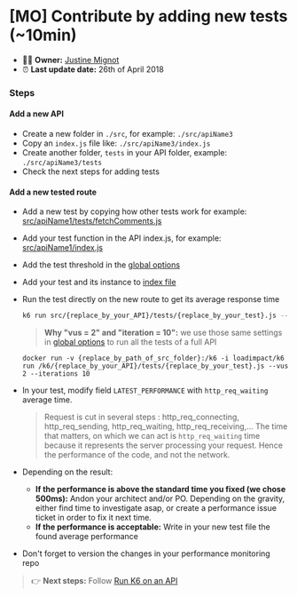 # [MO] Contribute by adding new tests (~10min)

* 👨‍💻 **Owner:** [Justine Mignot](https://www.github.com/justinemignot)
* ⏰ **Last update date:** 26th of April 2018

### Steps

#### Add a new API

* Create a new folder in `./src`, for example: `./src/apiName3`
* Copy an `index.js` file like: `./src/apiName3/index.js`
* Create another folder, `tests` in your API folder, example: `./src/apiName3/tests`
* Check the next steps for adding tests

#### Add a new tested route

* Add a new test by copying how other tests work for example: [src/apiName1/tests/fetchComments.js](../src/apiName1/tests/fetchComments.js)
* Add your test function in the API index.js, for example: [src/apiName1/index.js](../src/apiName1/index.js)
* Add the test threshold in the [global options](../src/globalOptions.js)
* Add your test and its instance to [index file](../src/index.js)
* Run the test directly on the new route to get its average response time

  ```bash
  k6 run src/{replace_by_your_API}/tests/{replace_by_your_test}.js --vus 2 --iterations 10
  ```

  > **Why "vus = 2" and "iteration = 10":** we use those same settings in [global options](../src/globalOptions.js) to run all the tests of a full API

  ```docker
  docker run -v {replace_by_path_of_src_folder}:/k6 -i loadimpact/k6 run /k6/{replace_by_your_API}/tests/{replace_by_your_test}.js --vus 2 --iterations 10
  ```

* In your test, modify field `LATEST_PERFORMANCE` with `http_req_waiting` average time.

  > Request is cut in several steps : http_req_connecting, http_req_sending, http_req_waiting, http_req_receiving,...
  > The time that matters, on which we can act is `http_req_waiting` time because it represents the server processing your request. Hence the performance of the code, and not the network.

* Depending on the result:
  * **If the performance is above the standard time you fixed (we chose 500ms):** Andon your architect and/or PO. Depending on the gravity, either find time to investigate asap, or create a performance issue ticket in order to fix it next time.
  * **If the performance is acceptable:** Write in your new test file the found average performance
* Don't forget to version the changes in your performance monitoring repo

> 👉 **Next steps:** Follow [Run K6 on an API](./run-k6.md)
